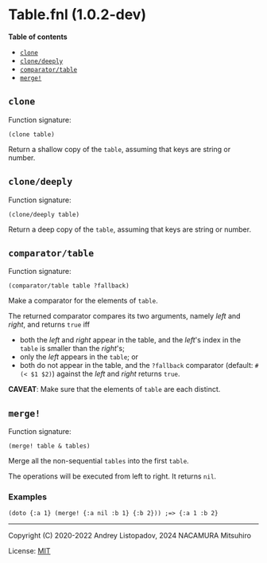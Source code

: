 # Table.fnl (1.0.2-dev)

**Table of contents**

- [`clone`](#clone)
- [`clone/deeply`](#clonedeeply)
- [`comparator/table`](#comparatortable)
- [`merge!`](#merge)

## `clone`

Function signature:

```
(clone table)
```

Return a shallow copy of the `table`, assuming that keys are string or number.

## `clone/deeply`

Function signature:

```
(clone/deeply table)
```

Return a deep copy of the `table`, assuming that keys are string or number.

## `comparator/table`

Function signature:

```
(comparator/table table ?fallback)
```

Make a comparator for the elements of `table`.

The returned comparator compares its two arguments, namely *left* and *right*,
and returns `true` iff

- both the *left* and *right* appear in the table, and the *left*'s index in
  the `table` is smaller than the *right*'s;
- only the *left* appears in the `table`; or
- both do not appear in the table, and the `?fallback` comparator (default:
  `#(< $1 $2)`) against the *left* and *right* returns `true`.

**CAVEAT**: Make sure that the elements of `table` are each distinct.


## `merge!`

Function signature:

```
(merge! table & tables)
```

Merge all the non-sequential `tables` into the first `table`.

The operations will be executed from left to right.
It returns `nil`.

### Examples

```fennel
(doto {:a 1} (merge! {:a nil :b 1} {:b 2})) ;=> {:a 1 :b 2}
```

---

Copyright (C) 2020-2022 Andrey Listopadov, 2024 NACAMURA Mitsuhiro

License: [MIT](https://git.sr.ht/~m15a/fnldoc/tree/main/item/LICENSE)

<!-- Generated with Fnldoc 1.0.2-dev
     https://sr.ht/~m15a/fnldoc/ -->
